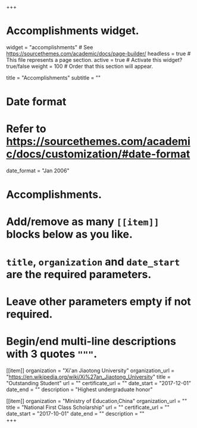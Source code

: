 +++
# Accomplishments widget.
widget = "accomplishments"  # See https://sourcethemes.com/academic/docs/page-builder/
headless = true  # This file represents a page section.
active = true  # Activate this widget? true/false
weight = 100  # Order that this section will appear.

title = "Accomplish&shy;ments"
subtitle = ""

# Date format
#   Refer to https://sourcethemes.com/academic/docs/customization/#date-format
date_format = "Jan 2006"

# Accomplishments.
#   Add/remove as many `[[item]]` blocks below as you like.
#   `title`, `organization` and `date_start` are the required parameters.
#   Leave other parameters empty if not required.
#   Begin/end multi-line descriptions with 3 quotes `"""`.

[[item]]
  organization = "Xi'an Jiaotong University"
  organization_url = "https://en.wikipedia.org/wiki/Xi%27an_Jiaotong_University"
  title = "Outstanding Student"
  url = ""
  certificate_url = ""
  date_start = "2017-12-01"
  date_end = ""
  description = "Highest undergraduate honor"

[[item]]
  organization = "Ministry of Education,China"
  organization_url = ""
  title = "National First Class Scholarship"
  url = ""
  certificate_url = ""
  date_start = "2017-10-01"
  date_end = ""
  description = ""  
+++
